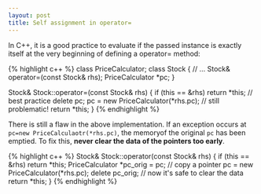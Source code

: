 ```yaml
---
layout: post
title: Self assignment in operator=
---
```

In C++, it is a good practice to evaluate if the passed instance is exactly itself at the very beginning of defining a operator= method:

{% highlight c++ %}
class PriceCalculator;
class Stock {
    // ...
    Stock& operator=(const Stock& rhs);
    PriceCalculator *pc;
}

Stock& Stock::operator=(const Stock& rhs) {
    if (this == &rhs) return *this;     // best practice
    delete pc;
    pc = new PriceCalculator(*rhs.pc);  // still problematic!
    return *this;
}
{% endhighlight %}

There is still a flaw in the above implementation. If an exception occurs at `pc=new PriceCalculaotr(*rhs.pc)`, the memoryof the original `pc` has been emptied. To fix this, **never clear the data of the pointers too early**.

{% highlight c++ %}
Stock& Stock::operator(const Stock& rhs) {
    if (this == &rhs) return *this;
    PriceCalculator *pc_orig = pc;  // copy a pointer
    pc = new PriceCalculator(*rhs.pc);
    delete pc_orig;     // now it's safe to clear the data
    return *this;
}
{% endhighlight %}